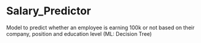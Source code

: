 # Salary_Predictor
Model to predict whether an employee is earning 100k or not based on their company, position and education level (ML: Decision Tree)
